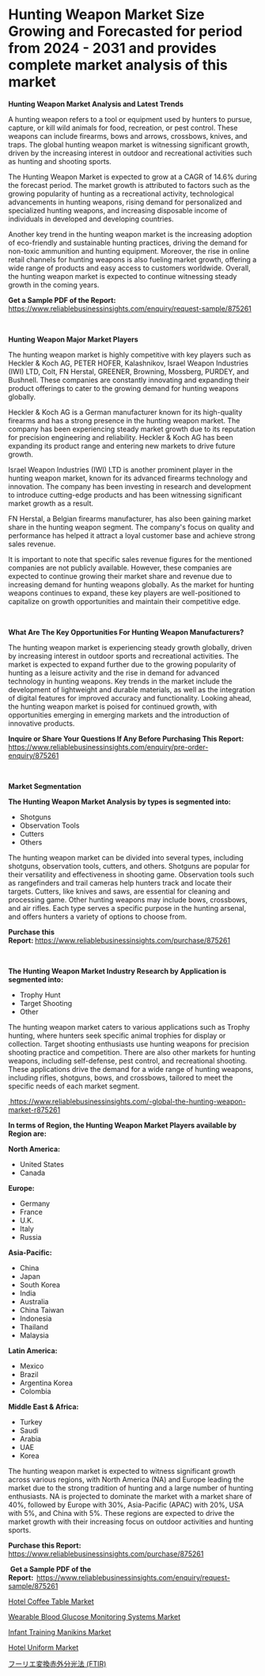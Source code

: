 <p><h1>Hunting Weapon Market Size Growing and Forecasted for period from 2024 - 2031 and provides complete market analysis of this market</h1></p><p><strong>Hunting Weapon Market Analysis and Latest Trends</strong></p>
<p><p>A hunting weapon refers to a tool or equipment used by hunters to pursue, capture, or kill wild animals for food, recreation, or pest control. These weapons can include firearms, bows and arrows, crossbows, knives, and traps. The global hunting weapon market is witnessing significant growth, driven by the increasing interest in outdoor and recreational activities such as hunting and shooting sports.</p><p>The Hunting Weapon Market is expected to grow at a CAGR of 14.6% during the forecast period. The market growth is attributed to factors such as the growing popularity of hunting as a recreational activity, technological advancements in hunting weapons, rising demand for personalized and specialized hunting weapons, and increasing disposable income of individuals in developed and developing countries.</p><p>Another key trend in the hunting weapon market is the increasing adoption of eco-friendly and sustainable hunting practices, driving the demand for non-toxic ammunition and hunting equipment. Moreover, the rise in online retail channels for hunting weapons is also fueling market growth, offering a wide range of products and easy access to customers worldwide. Overall, the hunting weapon market is expected to continue witnessing steady growth in the coming years.</p></p>
<p><strong>Get a Sample PDF of the Report:&nbsp;</strong> <a href="https://www.reliablebusinessinsights.com/enquiry/request-sample/875261">https://www.reliablebusinessinsights.com/enquiry/request-sample/875261</a></p>
<p>&nbsp;</p>
<p><strong>Hunting Weapon Major Market Players</strong></p>
<p><p>The hunting weapon market is highly competitive with key players such as Heckler & Koch AG, PETER HOFER, Kalashnikov, Israel Weapon Industries (IWI) LTD, Colt, FN Herstal, GREENER, Browning, Mossberg, PURDEY, and Bushnell. These companies are constantly innovating and expanding their product offerings to cater to the growing demand for hunting weapons globally.</p><p>Heckler & Koch AG is a German manufacturer known for its high-quality firearms and has a strong presence in the hunting weapon market. The company has been experiencing steady market growth due to its reputation for precision engineering and reliability. Heckler & Koch AG has been expanding its product range and entering new markets to drive future growth.</p><p>Israel Weapon Industries (IWI) LTD is another prominent player in the hunting weapon market, known for its advanced firearms technology and innovation. The company has been investing in research and development to introduce cutting-edge products and has been witnessing significant market growth as a result.</p><p>FN Herstal, a Belgian firearms manufacturer, has also been gaining market share in the hunting weapon segment. The company's focus on quality and performance has helped it attract a loyal customer base and achieve strong sales revenue.</p><p>It is important to note that specific sales revenue figures for the mentioned companies are not publicly available. However, these companies are expected to continue growing their market share and revenue due to increasing demand for hunting weapons globally. As the market for hunting weapons continues to expand, these key players are well-positioned to capitalize on growth opportunities and maintain their competitive edge.</p></p>
<p>&nbsp;</p>
<p><strong>What Are The Key Opportunities For Hunting Weapon Manufacturers?</strong></p>
<p><p>The hunting weapon market is experiencing steady growth globally, driven by increasing interest in outdoor sports and recreational activities. The market is expected to expand further due to the growing popularity of hunting as a leisure activity and the rise in demand for advanced technology in hunting weapons. Key trends in the market include the development of lightweight and durable materials, as well as the integration of digital features for improved accuracy and functionality. Looking ahead, the hunting weapon market is poised for continued growth, with opportunities emerging in emerging markets and the introduction of innovative products.</p></p>
<p><strong>Inquire or Share Your Questions If Any Before Purchasing This Report:</strong> <a href="https://www.reliablebusinessinsights.com/enquiry/pre-order-enquiry/875261">https://www.reliablebusinessinsights.com/enquiry/pre-order-enquiry/875261</a></p>
<p>&nbsp;</p>
<p><strong>Market Segmentation</strong></p>
<p><strong>The Hunting Weapon Market Analysis by types is segmented into:</strong></p>
<p><ul><li>Shotguns</li><li>Observation Tools</li><li>Cutters</li><li>Others</li></ul></p>
<p><p>The hunting weapon market can be divided into several types, including shotguns, observation tools, cutters, and others. Shotguns are popular for their versatility and effectiveness in shooting game. Observation tools such as rangefinders and trail cameras help hunters track and locate their targets. Cutters, like knives and saws, are essential for cleaning and processing game. Other hunting weapons may include bows, crossbows, and air rifles. Each type serves a specific purpose in the hunting arsenal, and offers hunters a variety of options to choose from.</p></p>
<p><strong>Purchase this Report:&nbsp;</strong><a href="https://www.reliablebusinessinsights.com/purchase/875261">https://www.reliablebusinessinsights.com/purchase/875261</a></p>
<p>&nbsp;</p>
<p><strong>The Hunting Weapon Market Industry Research by Application is segmented into:</strong></p>
<p><ul><li>Trophy Hunt</li><li>Target Shooting</li><li>Other</li></ul></p>
<p><p>The hunting weapon market caters to various applications such as Trophy hunting, where hunters seek specific animal trophies for display or collection. Target shooting enthusiasts use hunting weapons for precision shooting practice and competition. There are also other markets for hunting weapons, including self-defense, pest control, and recreational shooting. These applications drive the demand for a wide range of hunting weapons, including rifles, shotguns, bows, and crossbows, tailored to meet the specific needs of each market segment.</p></p>
<p><a href="https://www.reliablebusinessinsights.com/-global-the-hunting-weapon-market-r875261">&nbsp;https://www.reliablebusinessinsights.com/-global-the-hunting-weapon-market-r875261</a></p>
<p><strong>In terms of Region, the Hunting Weapon Market Players available by Region are:</strong></p>
<p>
    <p> <strong> North America: </strong>
        <ul>
            <li>United States</li>
            <li>Canada</li>
        </ul>
        </p> 
    <p> <strong> Europe: </strong>
        <ul>
            <li>Germany</li>
            <li>France</li>
            <li>U.K.</li>
            <li>Italy</li>
            <li>Russia</li>
        </ul>
        </p> 
    <p> <strong> Asia-Pacific: </strong>
        <ul>
            <li>China</li>
            <li>Japan</li>
            <li>South Korea</li>
            <li>India</li>
            <li>Australia</li>
            <li>China Taiwan</li>
            <li>Indonesia</li>
            <li>Thailand</li>
            <li>Malaysia</li>
        </ul>
        </p> 
    <p> <strong> Latin America: </strong>
        <ul>
            <li>Mexico</li>
            <li>Brazil</li>
            <li>Argentina Korea</li>
            <li>Colombia</li>
        </ul>
        </p> 
    <p> <strong> Middle East & Africa: </strong>
        <ul>
            <li>Turkey</li>
            <li>Saudi</li>
            <li>Arabia</li>
            <li>UAE</li>
            <li>Korea</li>
        </ul>
    </p>
    </p>
<p><p>The hunting weapon market is expected to witness significant growth across various regions, with North America (NA) and Europe leading the market due to the strong tradition of hunting and a large number of hunting enthusiasts. NA is projected to dominate the market with a market share of 40%, followed by Europe with 30%, Asia-Pacific (APAC) with 20%, USA with 5%, and China with 5%. These regions are expected to drive the market growth with their increasing focus on outdoor activities and hunting sports.</p></p>
<p><strong>Purchase this Report: </strong><a href="https://www.reliablebusinessinsights.com/purchase/875261">https://www.reliablebusinessinsights.com/purchase/875261</a></p>
<p>&nbsp;<strong>Get a Sample PDF of the Report:&nbsp;&nbsp;</strong><a href="https://www.reliablebusinessinsights.com/enquiry/request-sample/875261">https://www.reliablebusinessinsights.com/enquiry/request-sample/875261</a></p>
<p><strong></strong></p>
<p><p><a href="https://github.com/peachesmcdowel1/Market-Research-Report-List-2/blob/main/hotel-coffee-table-market.md">Hotel Coffee Table Market</a></p><p><a href="https://www.linkedin.com/pulse/wearable-blood-glucose-monitoring-systems-market-size-cagr-gzeac">Wearable Blood Glucose Monitoring Systems Market</a></p><p><a href="https://www.linkedin.com/pulse/infant-training-manikins-market-furnishes-information-share-y13bc">Infant Training Manikins Market</a></p><p><a href="https://github.com/edytherolanlouisejk1miz0wig/Market-Research-Report-List-2/blob/main/hotel-uniform-market.md">Hotel Uniform Market</a></p><p><a href="https://github.com/WhitneyMurphy1982/Market-Research-Report-List-1/blob/main/273616984728.md">フーリエ変換赤外分光法 (FTIR)</a></p></p>